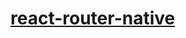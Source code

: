 # [react-router-native](https://github.com/ReactTraining/react-router/tree/master/packages/react-router-native)